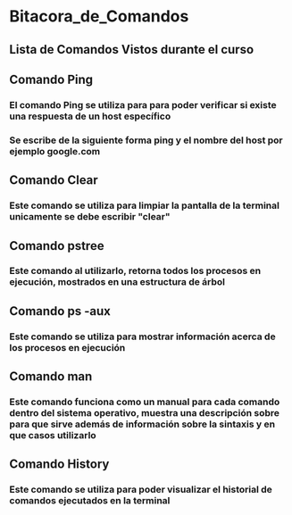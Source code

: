 # Bitacora_de_Comandos
## Lista de Comandos Vistos durante el curso
## Comando Ping
### El comando Ping se utiliza para para poder verificar si existe una respuesta de un host específico
### Se escribe de la siguiente forma ping y el nombre del host por ejemplo google.com
## Comando Clear
### Este comando se utiliza para limpiar la pantalla de la terminal unicamente se debe escribir "clear"
## Comando pstree
### Este comando al utilizarlo, retorna todos los procesos en ejecución, mostrados en una estructura de árbol
## Comando ps -aux
### Este comando se utiliza para mostrar información acerca de los procesos en ejecución
## Comando man
### Este comando funciona como un manual para cada comando dentro del sistema operativo, muestra una descripción sobre para que sirve además de información sobre la sintaxis y en que casos utilizarlo
## Comando History
### Este comando se utiliza para poder visualizar el historial de comandos ejecutados en la terminal
